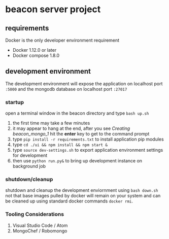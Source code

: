 # beacon server project

## requirements
Docker is the only developer environment requirement
* Docker 1.12.0 or later
* Docker compose 1.8.0

## development environment
The development environment will expose the application on localhost port `:5000` and the mongodb database on localhost port `:27017`

### startup
open a terminal window in the beacon directory and type `bash up.sh`

1. the first time may take a few minutes
2. it may appear to hang at the end, after you see *Creating beacon_mongo_1*  hit the __enter__ key to get to the command prompt
3. type `pip install -r requirements.txt` to install application pip modules
4. type `cd ./ui && npm install && npm start &`
5. type `source dev-settings.sh` to export application environment settings for development
6. then use `python run.py&` to bring up development instance on background job

### shutdown/cleanup
shutdown and cleanup the development enviornment using `bash down.sh`  not that base images pulled by docker will remain on your system and can be cleaned up using standard docker commands `docker rmi`.

### Tooling Considerations
1. Visual Studio Code / Atom
2. MongoChef / Robomongo
